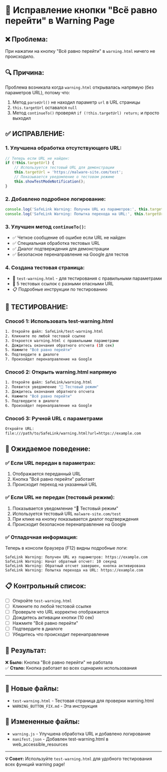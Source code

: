 # 🔧 Исправление кнопки "Всё равно перейти" в Warning Page

## ❌ Проблема:
При нажатии на кнопку "Всё равно перейти" в `warning.html` ничего не происходило.

## 🔍 Причина:
Проблема возникала когда `warning.html` открывалась напрямую (без параметров URL), потому что:
1. Метод `parseUrl()` не находил параметр `url` в URL страницы
2. `this.targetUrl` оставался `null`
3. Метод `continueTo()` проверял `if (!this.targetUrl) return;` и просто выходил

## ✅ ИСПРАВЛЕНИЕ:

### 1. Улучшена обработка отсутствующего URL:
```javascript
// Теперь если URL не найден:
if (!this.targetUrl) {
    // Используется тестовый URL для демонстрации
    this.targetUrl = 'https://malware-site.com/test';
    // Показывается уведомление о тестовом режиме
    this.showTestModeNotification();
}
```

### 2. Добавлено подробное логирование:
```javascript
console.log('SafeLink Warning: Получен URL из параметров:', this.targetUrl);
console.log('SafeLink Warning: Попытка перехода на URL:', this.targetUrl);
```

### 3. Улучшен метод `continueTo()`:
- ✅ Четкое сообщение об ошибке если URL не найден
- ✅ Специальная обработка тестовых URL
- ✅ Диалог подтверждения для демонстрации
- ✅ Безопасное перенаправление на Google для тестов

### 4. Создана тестовая страница:
- 📄 `test-warning.html` - для тестирования с правильными параметрами
- 🧪 5 тестовых ссылок с разными опасными URL
- 📋 Подробные инструкции по тестированию

## 🧪 ТЕСТИРОВАНИЕ:

### Способ 1: Использовать test-warning.html
```bash
1. Откройте файл: SafeLink/test-warning.html
2. Кликните по любой тестовой ссылке
3. Откроется warning.html с правильными параметрами
4. Дождитесь окончания обратного отсчета (10 сек)
5. Нажмите "Всё равно перейти"
6. Подтвердите в диалоге
7. Произойдет перенаправление на Google
```

### Способ 2: Открыть warning.html напрямую
```bash
1. Откройте файл: SafeLink/warning.html
2. Появится уведомление "🧪 Тестовый режим"
3. Дождитесь окончания обратного отсчета
4. Нажмите "Всё равно перейти"
5. Подтвердите в диалоге
6. Произойдет перенаправление на Google
```

### Способ 3: Ручной URL с параметрами
```bash
Откройте URL:
file:///path/to/SafeLink/warning.html?url=https://example.com
```

## 🎯 Ожидаемое поведение:

### ✅ Если URL передан в параметрах:
1. Отображается переданный URL
2. Кнопка "Всё равно перейти" работает
3. Происходит переход на указанный URL

### ✅ Если URL не передан (тестовый режим):
1. Показывается уведомление "🧪 Тестовый режим"
2. Используется тестовый URL `malware-site.com/test`
3. При клике на кнопку показывается диалог подтверждения
4. Происходит безопасное перенаправление на Google

### ✅ Отладочная информация:
Теперь в консоли браузера (F12) видны подробные логи:
```
SafeLink Warning: Получен URL из параметров: https://example.com
SafeLink Warning: Начат обратный отсчет: 10 секунд
SafeLink Warning: Обратный отсчет завершен, кнопка активирована
SafeLink Warning: Попытка перехода на URL: https://example.com
```

## 📋 Контрольный список:

- [ ] Откройте `test-warning.html`
- [ ] Кликните по любой тестовой ссылке
- [ ] Проверьте что URL корректно отображается
- [ ] Дождитесь активации кнопки (10 сек)
- [ ] Нажмите "Всё равно перейти"
- [ ] Подтвердите в диалоге
- [ ] Убедитесь что происходит перенаправление

## 🎉 Результат:

❌ **Было:** Кнопка "Всё равно перейти" не работала  
✅ **Стало:** Кнопка работает во всех сценариях использования

---

## 📁 Новые файлы:

- `test-warning.html` - Тестовая страница для проверки warning.html
- `WARNING_BUTTON_FIX.md` - Эта инструкция

## 📝 Измененные файлы:

- `warning.js` - Улучшена обработка URL и добавлено логирование
- `manifest.json` - Добавлен test-warning.html в web_accessible_resources

---

**💡 Совет:** Используйте `test-warning.html` для удобного тестирования всех функций warning page! 
